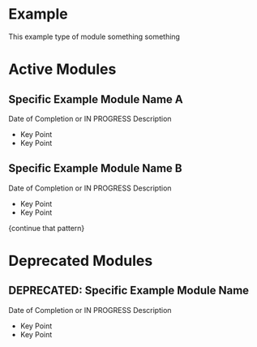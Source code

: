# Example
This example type of module something something
  
# Active Modules
## Specific Example Module Name A
Date of Completion or IN PROGRESS
Description
- Key Point
- Key Point
  
## Specific Example Module Name B
Date of Completion or IN PROGRESS
Description
- Key Point
- Key Point
  
{continue that pattern}
# Deprecated Modules
## DEPRECATED: Specific Example Module Name
Date of Completion or IN PROGRESS
Description
- Key Point
- Key Point

